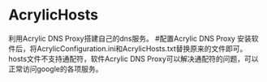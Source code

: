 AcrylicHosts
============

利用Acrylic DNS Proxy搭建自己的dns服务。
#配置Acrylic DNS Proxy
安装软件后，将AcrylicConfiguration.ini和AcrylicHosts.txt替换原来的文件即可。
hosts文件不支持通配符，软件Acrylic DNS Proxy可以解决通配符的问题，可以正常访问google的各项服务。
